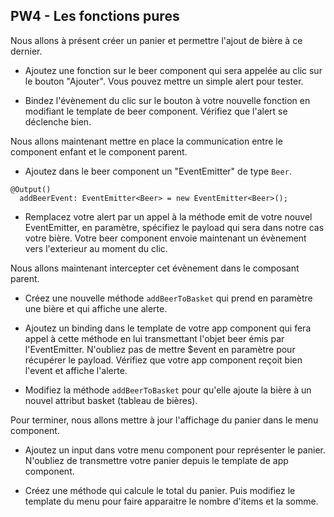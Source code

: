 ## PW4 - Les fonctions pures

Nous allons à présent créer un panier et permettre l'ajout de bière à ce dernier.

* Ajoutez une fonction sur le beer component qui sera appelée au clic sur le bouton "Ajouter". Vous pouvez mettre un simple alert pour tester.

* Bindez l'évènement du clic sur le bouton à votre nouvelle fonction en modifiant le template de beer component. Vérifiez que l'alert se déclenche bien.

Nous allons maintenant mettre en place la communication entre le component enfant et le component parent.

* Ajoutez dans le beer component un "EventEmitter" de type `Beer`. 

```code
@Output()
  addBeerEvent: EventEmitter<Beer> = new EventEmitter<Beer>();
```

* Remplacez votre alert par un appel à la méthode emit de votre nouvel EventEmitter, en paramètre, spécifiez le payload qui sera dans notre cas votre bière. Votre beer component envoie maintenant un évènement vers l'exterieur au moment du clic.

Nous allons maintenant intercepter cet évènement dans le composant parent.

* Créez une nouvelle méthode `addBeerToBasket` qui prend en paramètre une bière et qui affiche une alerte. 

* Ajoutez un binding dans le template de votre app component qui fera appel à cette méthode en lui transmettant l'objet beer émis par l'EventEmitter.
N'oubliez pas de mettre $event en paramètre pour récupérer le payload. Vérifiez que votre app component reçoit bien l'event et affiche l'alerte.

* Modifiez la méthode `addBeerToBasket` pour qu'elle ajoute la bière à un nouvel attribut basket (tableau de bières).

Pour terminer, nous allons mettre à jour l'affichage du panier dans le menu component.

* Ajoutez un input dans votre menu component pour représenter le panier. N'oubliez de transmettre votre panier depuis le template de app component.

* Créez une méthode qui calcule le total du panier. Puis modifiez le template du menu pour faire apparaitre le nombre d'items et la somme.
